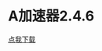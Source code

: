 # A加速器2.4.6
[点我下载](https://github.com/AJiaSuQi2/Ajiasuqi/raw/master/A%E5%8A%A0%E9%80%9F%E5%99%A8%202.4.6.zip)
